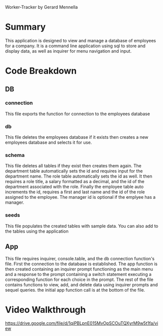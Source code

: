 Worker-Tracker by Gerard Mennella

# Summary
This application is designed to view and manage a database of employees for a company. It is a command line application using sql to store and display data, as well as inquirer for menu navigation and input.

# Code Breakdown

## DB
### connection
This file exports the function for connection to the employees database
### db
This file deletes the employees database if it exists then creates a new employees database and selects it for use.
### schema
This file deletes all tables if they exist then creates them again. The department table automatically sets the id and requires input for the department name. The role table automatically sets the id as well. It then requires a role title, a salary formatted as a decimal, and the id of the department associated with the role. Finally the employee table auto increments the id, requires a first and last name and the id of the role assigned to the employee. The manager id is optional if the emplyee has a manager.
### seeds
This file populates the created tables with sample data. You can also add to the tables using the application

## App
This file requires inquirer, console.table, and the db connection function's file. First the connection to the database is established. The app function is then created containing an inquirer prompt functioning as the main menu and a response to the prompt containing a switch statement executing a corresponding function for each choice in the prompt. The rest of the file contains functions to view, add, and delete data using inquirer prompts and sequel queries. the initial app function call is at the bottom of the file.

# Video Walkthrough
https://drive.google.com/file/d/1qiPBLpnE015MvOpSCOuTQXyrM9w5t1fa/view